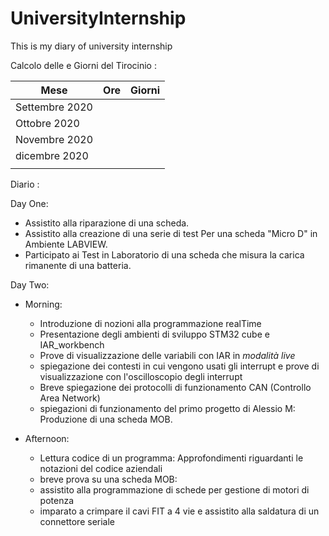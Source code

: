 # UniversityInternship
This is my diary of university internship

Calcolo delle e Giorni del Tirocinio :

| Mese          | Ore | Giorni | 
|---------------|-----|--------|
| Settembre 2020|     |        |
| Ottobre 2020  |     |        |
| Novembre 2020 |     |        |
| dicembre 2020 |     |        |
|               |     |        |


Diario :

Day One:
* Assistito alla riparazione di una scheda.
* Assistito alla creazione di una serie di test Per una scheda "Micro D"
  in Ambiente LABVIEW.
* Participato ai Test in Laboratorio di una scheda che misura 
  la carica rimanente di una batteria. 
  
 Day Two:
 - Morning:
      * Introduzione di nozioni alla programmazione realTime
      * Presentazione degli ambienti di sviluppo STM32 cube e IAR_workbench
      * Prove di visualizzazione delle variabili con IAR in _modalità live_ 
      * spiegazione dei contesti in cui vengono usati gli interrupt e 
        prove di visualizzazione con l'oscilloscopio degli interrupt 
      * Breve spiegazione dei protocolli di funzionamento CAN (Controllo Area Network)
      * spiegazioni di funzionamento del primo progetto di Alessio M:
        Produzione di una scheda MOB.
    
 - Afternoon:
    * Lettura codice di un programma: Approfondimenti riguardanti le notazioni del codice aziendali 
    * breve prova su una scheda MOB:
    * assistito alla programmazione di schede per gestione di motori di potenza
    * imparato a crimpare il cavi FIT a 4 vie e assistito alla saldatura di un connettore seriale 



